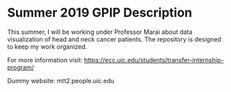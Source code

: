 # Summer 2019 GPIP Description
This summer, I will be working under Professor Marai about data visualization of head and neck cancer patients.
The repository is designed to keep my work organized.

For more information visit: https://ecc.uic.edu/students/transfer-internship-program/


Dummy website: mtt2.people.uic.edu
